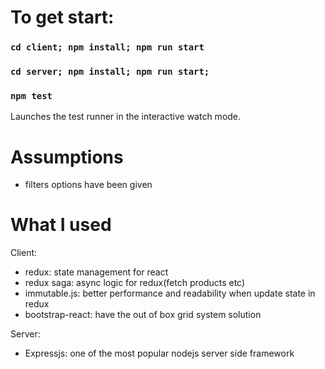 # To get start:

### `cd client; npm install; npm run start`

### `cd server; npm install; npm run start;`

### `npm test`

Launches the test runner in the interactive watch mode.<br>

# Assumptions

- filters options have been given

# What I used

Client:

- redux: state management for react
- redux saga: async logic for redux(fetch products etc)
- immutable.js: better performance and readability when update state in redux
- bootstrap-react: have the out of box grid system solution

Server:

- Expressjs: one of the most popular nodejs server side framework
